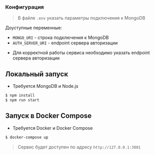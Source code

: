 ### Конфигурация
> В файле `.env` указать параметры подключения к MongoDB

Доуступные переменные:
- `MONGO_URI` - строка подключения к MongoDB
- `AUTH_SERVER_URI` - endpoint сервера авторизации

* Для корректной работы сервиса необходимо указать endpoint сервера авторизации
## Локальный запуск
* Требуется MongoDB и Node.js

```bash
$ npm install
$ npm run start
```

## Запуск в Docker Compose
* Требуется Docker и Docker Compose

```bash
$ docker-compose up
```


> Сервис будет доступен по адресу `http://127.0.0.1:3001`
